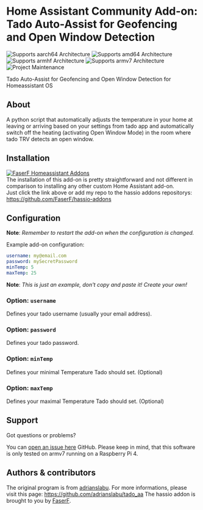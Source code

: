 # Home Assistant Community Add-on: Tado Auto-Assist for Geofencing and Open Window Detection
![Supports aarch64 Architecture][aarch64-shield] ![Supports amd64 Architecture][amd64-shield] ![Supports armhf Architecture][armhf-shield] ![Supports armv7 Architecture][armv7-shield]
![Project Maintenance][maintenance-shield]

Tado Auto-Assist for Geofencing and Open Window Detection for Homeassistant OS

## About

A python script that automatically adjusts the temperature in your home at leaving or arriving based on your settings from tado app and automatically switch off the heating (activating Open Window Mode) in the room where tado TRV detects an open window.

## Installation

[![FaserF Homeassistant Addons](https://my.home-assistant.io/badges/supervisor_add_addon_repository.svg)](https://my.home-assistant.io/redirect/supervisor_add_addon_repository/?repository_url=https%3A%2F%2Fgithub.com%2FFaserF%2Fhassio-addons)
<br />
The installation of this add-on is pretty straightforward and not different in comparison to installing any other custom Home Assistant add-on.<br />
Just click the link above or add my repo to the hassio addons repositorys: <https://github.com/FaserF/hassio-addons>

## Configuration

**Note**: _Remember to restart the add-on when the configuration is changed._

Example add-on configuration:

```yaml
username: my@email.com
password: mySecretPassword
minTemp: 5
maxTemp: 25
```

**Note**: _This is just an example, don't copy and paste it! Create your own!_

### Option: `username`

Defines your tado username (usually your email address).

### Option: `password`

Defines your tado password.

### Option: `minTemp`

Defines your minimal Temperature Tado should set. (Optional)

### Option: `maxTemp`

Defines your maximal Temperature Tado should set. (Optional)

## Support

Got questions or problems?

You can [open an issue here][issue] GitHub.
Please keep in mind, that this software is only tested on armv7 running on a Raspberry Pi 4.

## Authors & contributors

The original program is from [adrianslabu]. For more informations, please visit this page: <https://github.com/adrianslabu/tado_aa>
The hassio addon is brought to you by [FaserF].

[maintenance-shield]: https://img.shields.io/maintenance/yes/2024.svg
[aarch64-shield]: https://img.shields.io/badge/aarch64-yes-green.svg
[amd64-shield]: https://img.shields.io/badge/amd64-yes-green.svg
[armhf-shield]: https://img.shields.io/badge/armhf-yes-green.svg
[armv7-shield]: https://img.shields.io/badge/armv7-yes-green.svg
[FaserF]: https://github.com/FaserF/
[issue]: https://github.com/FaserF/hassio-addons/issues
[adrianslabu]: https://github.com/adrianslabu